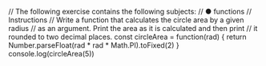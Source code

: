 // The following exercise contains the following subjects:
// ● functions
// Instructions
// Write a function that calculates the circle area by a given radius
// as an argument. Print the area as it is calculated and then print
// it rounded to two decimal places.
const circleArea = function(rad) {
    return Number.parseFloat(rad * rad * Math.PI).toFixed(2)
}
console.log(circleArea(5))